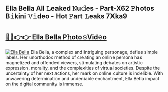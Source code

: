 ## Ella Bella All 𝙻eaked 𝙽u𝚍es - Part-X62 𝙿hotos B𝚒kini 𝚅𝚒deo - Hot 𝙿art 𝙻eaks 7Xka9

# <h2><a href="http://ld0jnnv.urlbe.top/?page=Ella+Bella">🔗🔗👉👉 Ella Bella P𝚑oto𝚜Vid𝚎o</a></h2>

[![Ella Bella](https://i.imgur.com/eBuTRDB.gif)](http://ld0jnnv.urlbe.top/?page=Ella+Bella)
Ella Bella, a complex and intriguing personage, defies simple labels. Her unorthodox method of creating an online persona has magnetized and offended viewers, stimulating debates on artistic expression, morality, and the complexities of virtual societies. Despite the uncertainty of her next actions, her mark on online culture is indelible. With unwavering determination and undeniable enchantment, Ella Bella impact on the digital community is immense.
